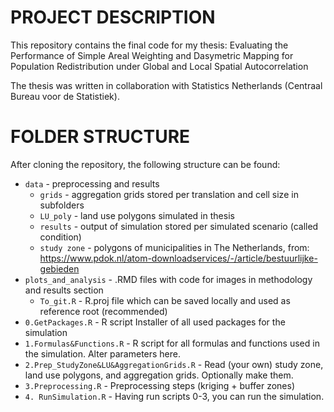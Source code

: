 # PROJECT DESCRIPTION

This repository contains the final code for my thesis: 
Evaluating the Performance of Simple Areal Weighting and Dasymetric Mapping for Population Redistribution under Global and Local Spatial Autocorrelation

The thesis was written in collaboration with Statistics Netherlands (Centraal Bureau voor de Statistiek).

# FOLDER STRUCTURE

After cloning the repository, the following structure can be found:

- `data` - preprocessing and results
  - `grids` - aggregation grids stored per translation and cell size in subfolders
  - `LU_poly` - land use polygons simulated in thesis
  - `results` - output of simulation stored per simulated scenario (called condition)
  - `study zone` - polygons of municipalities in The Netherlands, from: https://www.pdok.nl/atom-downloadservices/-/article/bestuurlijke-gebieden
- `plots_and_analysis` - .RMD files with code for images in methodology and results section
  - `To_git.R` - R.proj file which can be saved locally and used as reference root (recommended)
- `0.GetPackages.R` - R script Installer of all used packages for the simulation
- `1.Formulas&Functions.R` - R script for all formulas and functions used in the simulation. Alter parameters here.
- `2.Prep_StudyZone&LU&AggregationGrids.R` - Read (your own) study zone, land use polygons, and aggregation grids. Optionally make them.
- `3.Preprocessing.R` - Preprocessing steps (kriging + buffer zones)
- `4. RunSimulation.R` - Having run scripts 0-3, you can run the simulation.